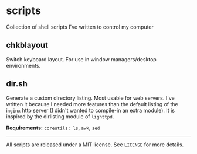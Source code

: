 scripts
=======

Collection of shell scripts I've written to control my computer

chkblayout
----------
Switch keyboard layout. For use in window managers/desktop environments.

dir.sh
------
Generate a custom directory listing. Most usable for web servers. I've written
it because I needed more features than the default listing of the i`nginx` http server
(I didn't wanted to compile-in an extra module). It is inspired by the dirlisting
module of `lighttpd`.

__Requirements:__ `coreutils: ls`, `awk`, `sed`

- - -
All scripts are released under a MIT license. See `LICENSE` for more details.
